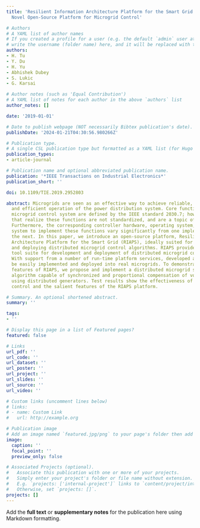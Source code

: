 ```yaml
---
title: 'Resilient Information Architecture Platform for the Smart Grid (RIAPS): A
  Novel Open-Source Platform for Microgrid Control'

# Authors
# A YAML list of author names
# If you created a profile for a user (e.g. the default `admin` user at `content/authors/admin/`), 
# write the username (folder name) here, and it will be replaced with their full name and linked to their profile.
authors:
- H. Tu
- Y. Du
- H. Yu
- Abhishek Dubey
- S. Lukic
- G. Karsai

# Author notes (such as 'Equal Contribution')
# A YAML list of notes for each author in the above `authors` list
author_notes: []

date: '2019-01-01'

# Date to publish webpage (NOT necessarily Bibtex publication's date).
publishDate: '2024-01-21T04:30:56.980266Z'

# Publication type.
# A single CSL publication type but formatted as a YAML list (for Hugo requirements).
publication_types:
- article-journal

# Publication name and optional abbreviated publication name.
publication: '*IEEE Transactions on Industrial Electronics*'
publication_short: ''

doi: 10.1109/TIE.2019.2952803

abstract: Microgrids are seen as an effective way to achieve reliable, resilient,
  and efficient operation of the power distribution system. Core functions of the
  microgrid control system are defined by the IEEE standard 2030.7; however, the algorithms
  that realize these functions are not standardized, and are a topic of research.
  Furthermore, the corresponding controller hardware, operating system, and communication
  system to implement these functions vary significantly from one implementation to
  the next. In this paper, we introduce an open-source platform, Resilient Information
  Architecture Platform for the Smart Grid (RIAPS), ideally suited for implementing
  and deploying distributed microgrid control algorithms. RIAPS provides a design-time
  tool suite for development and deployment of distributed microgrid control algorithms.
  With support from a number of run-time platform services, developed algorithms can
  be easily implemented and deployed into real microgrids. To demonstrate the unique
  features of RIAPS, we propose and implement a distributed microgrid secondary control
  algorithm capable of synchronized and proportional compensation of voltage unbalance
  using distributed generators. Test results show the effectiveness of the proposed
  control and the salient features of the RIAPS platform.

# Summary. An optional shortened abstract.
summary: ''

tags:
- ''

# Display this page in a list of Featured pages?
featured: false

# Links
url_pdf: ''
url_code: ''
url_dataset: ''
url_poster: ''
url_project: ''
url_slides: ''
url_source: ''
url_video: ''

# Custom links (uncomment lines below)
# links:
# - name: Custom Link
#   url: http://example.org

# Publication image
# Add an image named `featured.jpg/png` to your page's folder then add a caption below.
image:
  caption: ''
  focal_point: ''
  preview_only: false

# Associated Projects (optional).
#   Associate this publication with one or more of your projects.
#   Simply enter your project's folder or file name without extension.
#   E.g. `projects: ['internal-project']` links to `content/project/internal-project/index.md`.
#   Otherwise, set `projects: []`.
projects: []
---
```


Add the **full text** or **supplementary notes** for the publication here using Markdown formatting.
